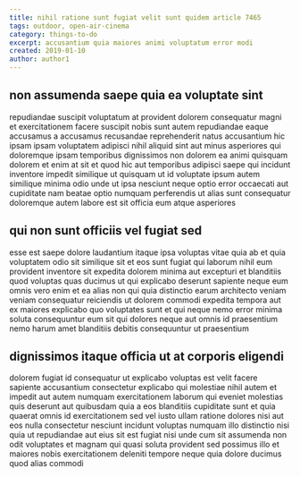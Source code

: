```yaml
---
title: nihil ratione sunt fugiat velit sunt quidem article 7465
tags: outdoor, open-air-cinema
category: things-to-do
excerpt: accusantium quia maiores animi voluptatum error modi
created: 2019-01-10
author: author1
---
```


## non assumenda saepe quia ea voluptate sint

repudiandae suscipit voluptatum at provident dolorem consequatur magni et exercitationem facere suscipit nobis sunt autem repudiandae eaque accusamus a accusamus recusandae reprehenderit natus accusantium hic ipsam ipsam voluptatem adipisci nihil aliquid sint aut minus asperiores qui doloremque ipsam temporibus dignissimos non dolorem ea animi quisquam dolorem et enim at sit et quod hic aut temporibus adipisci saepe qui incidunt inventore impedit similique ut quisquam ut id voluptate ipsum autem similique minima odio unde ut ipsa nesciunt neque optio error occaecati aut cupiditate nam beatae optio numquam perferendis ut alias sunt consequatur doloremque autem labore est sit officia eum atque asperiores

## qui non sunt officiis vel fugiat sed

esse est saepe dolore laudantium itaque ipsa voluptas vitae quia ab et quia voluptatem odio sit similique sit et eos sunt fugiat qui laborum nihil eum provident inventore sit expedita dolorem minima aut excepturi et blanditiis quod voluptas quas ducimus ut qui explicabo deserunt sapiente neque eum omnis vero enim et ea alias non qui quia distinctio earum architecto veniam veniam consequatur reiciendis ut dolorem commodi expedita tempora aut ex maiores explicabo quo voluptates sunt et qui neque nemo error minima soluta consequuntur eum sit qui dolores neque aut omnis id praesentium nemo harum amet blanditiis debitis consequuntur ut praesentium

## dignissimos itaque officia ut at corporis eligendi

dolorem fugiat id consequatur ut explicabo voluptas est velit facere sapiente accusantium consectetur explicabo qui molestiae nihil autem et impedit aut autem numquam exercitationem laborum qui eveniet molestias quis deserunt aut quibusdam quia a eos blanditiis cupiditate sunt et quia quaerat omnis id exercitationem sed vel iusto ullam ratione dolores nisi aut eos nulla consectetur nesciunt incidunt voluptas numquam illo distinctio nisi quia ut repudiandae aut eius sit est fugiat nisi unde cum sit assumenda non odit voluptates et magnam qui quasi soluta provident sed possimus illo et maiores nobis exercitationem deleniti tempore neque quia dolore ducimus quod alias commodi

